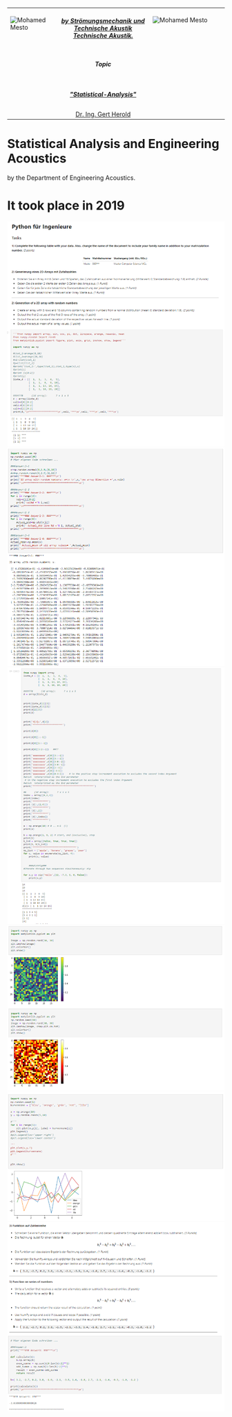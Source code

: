 <table border=0>
<tr border=0>
<td> <img align="left"  alt="Mohamed Mesto" width="100px" height='60px' src="https://www.ods.tu-berlin.de/fileadmin/Aperto_design/img/logo_01.gif"/> </td>
  <td align="center"> <h5><a href="https://www.fokus.fraunhofer.de/en">by Strömungsmechanik und Technische Akustik
Technische Akustik.</a></h5> </td>
  <td>  <img align="right"  alt="Mohamed Mesto" width="160px" height='60px' src="https://www.akustik.tu-berlin.de/fileadmin/_processed_/5/51/csm_Stirnwand_87c8439a90.jpg"/></td>
</tr>
<tr border=0>
<td> </td><td  align="center"> <h5>Topic</h5> </td><td> </td>
</tr>
<tr border=0>
<td> </td><td> </td><td> </td>
</tr>
  <tr>
    <td> </td>
<td align="center"><h5><a href="https://www.akustik.tu-berlin.de/menue/home/">"Statistical-Analysis"</a></h5></td>
    <td> </td>
</tr>
  <tr>
    <td> </td>  <td align="center"><a href='https://www.linkedin.com/in/gert-herold-72306838/'>Dr. Ing. Gert Herold</a></td>
    <td> </td>
</tr>
</table>




 


# Statistical Analysis and Engineering Acoustics

by the Department of Engineering Acoustics.

# It took place in 2019 
 
![](images/py1.png)
![](images/py2.png)
![](images/py3.png)
![](images/py4.png)
![](images/py5.png)
![](images/py6.png)
